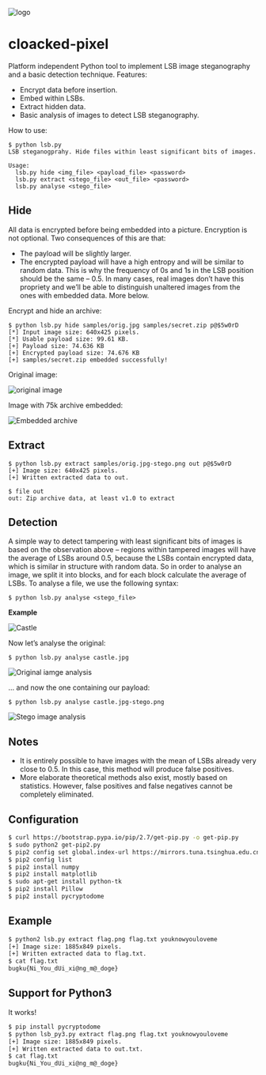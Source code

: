 ![logo](images/logo.png)


cloacked-pixel
==========

Platform independent Python tool to implement LSB image steganography and a basic detection technique. Features:

 - Encrypt data before insertion.
 - Embed within LSBs.
 - Extract hidden data.
 - Basic analysis of images to detect LSB steganography.

How to use:

    $ python lsb.py 
    LSB steganogprahy. Hide files within least significant bits of images.
    
    Usage:
      lsb.py hide <img_file> <payload_file> <password>
      lsb.py extract <stego_file> <out_file> <password>
      lsb.py analyse <stego_file>


Hide
----

All data is encrypted before being embedded into a picture. Encryption is not optional. Two consequences of this are that:

 - The payload will be slightly larger.
 - The encrypted payload will have a high entropy and will be similar to random data. This is why the frequency of 0s and 1s in the LSB position should be the same – 0.5. In many cases, real images don’t have this propriety and we’ll be able to distinguish unaltered images from the ones with embedded data. More below.

Encrypt and hide an archive:

    $ python lsb.py hide samples/orig.jpg samples/secret.zip p@$5w0rD
    [*] Input image size: 640x425 pixels.
    [*] Usable payload size: 99.61 KB.
    [+] Payload size: 74.636 KB 
    [+] Encrypted payload size: 74.676 KB 
    [+] samples/secret.zip embedded successfully!



Original image:

![original image](images/orig.jpg)

Image with 75k archive embedded:

![Embedded archive](images/stego.jpg)

Extract
-------

    $ python lsb.py extract samples/orig.jpg-stego.png out p@$5w0rD 
    [+] Image size: 640x425 pixels.
    [+] Written extracted data to out.
    
    $ file out 
    out: Zip archive data, at least v1.0 to extract

Detection
---------

A simple way to detect tampering with least significant bits of images is based on the observation above – regions within tampered images will have the average of LSBs around 0.5, because the LSBs contain encrypted data, which is similar in structure with random data. So in order to analyse an image, we split it into blocks, and for each block calculate the average of LSBs. To analyse a file, we use the following syntax:

    $ python lsb.py analyse <stego_file>

**Example**

![Castle](images/castle.jpg)

Now let’s analyse the original:

    $ python lsb.py analyse castle.jpg

![Original iamge analysis](images/analysis-orig.png)

… and now the one containing  our payload:

    $ python lsb.py analyse castle.jpg-stego.png

![Stego image analysis](images/analysis-stego.png)


Notes
-----

 - It is entirely possible to have images with the mean of LSBs already very close to 0.5. In this case, this method will produce false positives.
 - More elaborate theoretical methods also exist, mostly based on statistics. However, false positives and false negatives cannot be completely eliminated.

## Configuration

```bash
$ curl https://bootstrap.pypa.io/pip/2.7/get-pip.py -o get-pip.py
$ sudo python2 get-pip2.py
$ pip2 config set global.index-url https://mirrors.tuna.tsinghua.edu.cn/pypi/web/simple
$ pip2 config list
$ pip2 install numpy
$ pip2 install matplotlib
$ sudo apt-get install python-tk
$ pip2 install Pillow
$ pip2 install pycryptodome
```

## Example

```bash
$ python2 lsb.py extract flag.png flag.txt youknowyouloveme
[+] Image size: 1885x849 pixels.
[+] Written extracted data to flag.txt.
$ cat flag.txt 
bugku{Ni_You_dUi_xi@ng_m@_doge} 
```

## Support for Python3

It works! 

```bash
$ pip install pycryptodome
$ python lsb_py3.py extract flag.png flag.txt youknowyouloveme
[+] Image size: 1885x849 pixels.
[+] Written extracted data to out.txt.
$ cat flag.txt 
bugku{Ni_You_dUi_xi@ng_m@_doge} 
```

